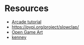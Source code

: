 
# Resources

- [Arcade tutorial](https://opensource.com/article/18/4/easy-2d-game-creation-python-and-arcade)
- https://pypi.org/project/slowclap/
- [Open Game Art](https://opengameart.org/)
- [kenney](https://kenney.nl/)
